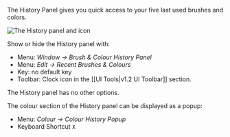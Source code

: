 The History Panel gives you quick access to your five last used brushes and colors.

![The History panel and icon](https://cloud.githubusercontent.com/assets/6949092/21030623/ecdd8f06-bd9f-11e6-9716-3da00ca28503.PNG)

Show or hide the History panel with:
* Menu: _Window → Brush & Colour History Panel_
* Menu: _Edit → Recent Brushes & Colours_
* Key: no default key
* Toolbar: Clock icon in the [[UI Tools|v1.2 UI Toolbar]] section.

The History panel has no other options.

The colour section of the History panel can be displayed as a popup:
* Menu: _Colour → Colour History Popup_
* Keyboard Shortcut `X`